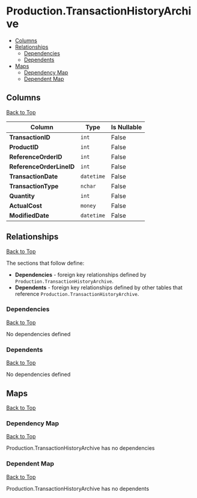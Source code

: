# Production.TransactionHistoryArchive

* [Columns](#columns)
* [Relationships](#relationships)
    * [Dependencies](#dependencies)
    * [Dependents](#dependents)
* [Maps](#maps)
    * [Dependency Map](#dependency-map)
    * [Dependent Map](#dependent-map)

## Columns
[Back to Top](#productiontransactionhistoryarchive)

Column | Type | Is Nullable
-------|------|------------
**TransactionID** | `int` | False
**ProductID** | `int` | False
**ReferenceOrderID** | `int` | False
**ReferenceOrderLineID** | `int` | False
**TransactionDate** | `datetime` | False
**TransactionType** | `nchar` | False
**Quantity** | `int` | False
**ActualCost** | `money` | False
**ModifiedDate** | `datetime` | False

## Relationships
[Back to Top](#productiontransactionhistoryarchive)


The sections that follow define:
* **Dependencies** - foreign key relationships defined by `Production.TransactionHistoryArchive`.
* **Dependents** - foreign key relationships defined by other tables that reference `Production.TransactionHistoryArchive`.

### Dependencies
[Back to Top](#productiontransactionhistoryarchive)


No dependencies defined

### Dependents
[Back to Top](#productiontransactionhistoryarchive)

No dependencies defined

## Maps
[Back to Top](#productiontransactionhistoryarchive)

### Dependency Map
[Back to Top](#productiontransactionhistoryarchive)

Production.TransactionHistoryArchive has no dependencies

### Dependent Map
[Back to Top](#productiontransactionhistoryarchive)

Production.TransactionHistoryArchive has no dependents

